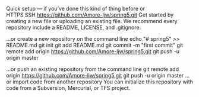 Quick setup — if you’ve done this kind of thing before
or	
HTTPS
SSH
https://github.com/Amore-ljw/spring5.git
Get started by creating a new file or uploading an existing file. We recommend every repository include a README, LICENSE, and .gitignore.

…or create a new repository on the command line
echo "# spring5" >> README.md
git init
git add README.md
git commit -m "first commit"
git remote add origin https://github.com/Amore-ljw/spring5.git
git push -u origin master
                
…or push an existing repository from the command line
git remote add origin https://github.com/Amore-ljw/spring5.git
git push -u origin master
…or import code from another repository
You can initialize this repository with code from a Subversion, Mercurial, or TFS project.

